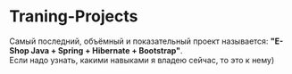 # Traning-Projects

Самый последний, объёмный и показательный проект называется: <b>"E-Shop Java + Spring + Hibernate + Bootstrap"</b>. 
<br>Если надо узнать, какими навыками я владею сейчас, то это к нему)
